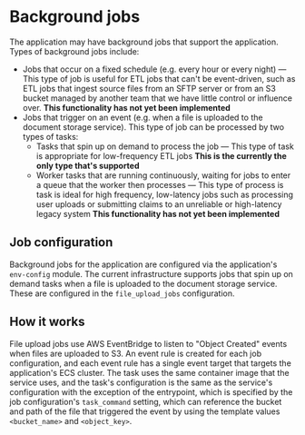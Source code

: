 # Background jobs

The application may have background jobs that support the application. Types of background jobs include:

* Jobs that occur on a fixed schedule (e.g. every hour or every night) — This type of job is useful for ETL jobs that can't be event-driven, such as ETL jobs that ingest source files from an SFTP server or from an S3 bucket managed by another team that we have little control or influence over. **This functionality has not yet been implemented**
* Jobs that trigger on an event (e.g. when a file is uploaded to the document storage service). This type of job can be processed by two types of tasks:
  * Tasks that spin up on demand to process the job — This type of task is appropriate for low-frequency ETL jobs **This is the currently the only type that's supported**
  * Worker tasks that are running continuously, waiting for jobs to enter a queue that the worker then processes — This type of process is task is ideal for high frequency, low-latency jobs such as processing user uploads or submitting claims to an unreliable or high-latency legacy system **This functionality has not yet been implemented**

## Job configuration

Background jobs for the application are configured via the application's `env-config` module. The current infrastructure supports jobs that spin up on demand tasks when a file is uploaded to the document storage service. These are configured in the `file_upload_jobs` configuration.

## How it works

File upload jobs use AWS EventBridge to listen to "Object Created" events when files are uploaded to S3. An event rule is created for each job configuration, and each event rule has a single event target that targets the application's ECS cluster. The task uses the same container image that the service uses, and the task's configuration is the same as the service's configuration with the exception of the entrypoint, which is specified by the job configuration's `task_command` setting, which can reference the bucket and path of the file that triggered the event by using the template values `<bucket_name>` and `<object_key>`.
